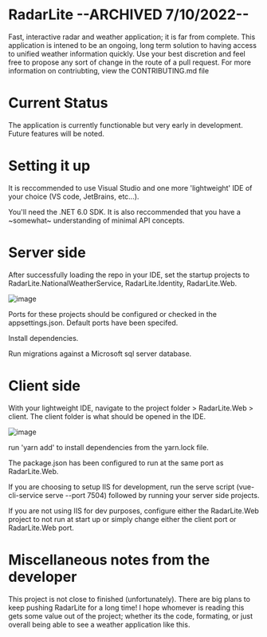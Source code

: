 # RadarLite  --ARCHIVED 7/10/2022--
Fast, interactive radar and weather application; it is far from complete.
This application is intened to be an ongoing, long term solution to having access to unified weather information quickly. 
Use your best discretion and feel free to propose any sort of change in the route of a pull request.
For more information on contriubting, view the CONTRIBUTING.md file

# Current Status
The application is currently functionable but very early in development. Future features will be noted. 


# Setting it up
 It is reccommended to use Visual Studio and one more 'lightweight' IDE of your choice (VS code, JetBrains, etc...).
 
 You'll need the .NET 6.0 SDK.
 It is also reccommended that you have a ~somewhat~ understanding of minimal API concepts.
 
 # Server side
 After successfully loading the repo in your IDE, set the startup projects to RadarLite.NationalWeatherService, RadarLite.Identity, RadarLite.Web.
 
 ![image](https://user-images.githubusercontent.com/31714144/147886985-75c06006-481e-475a-96af-2694e95b15a4.png)
 
 Ports for these projects should be configured or checked in the appsettings.json. Default ports have been specifed.
 
 Install dependencies.
 
 Run migrations against a Microsoft sql server database.
 
 # Client side
 With your lightweight IDE, navigate to the project folder > RadarLite.Web > client. The client folder is what should be opened in the IDE. 
 
 ![image](https://user-images.githubusercontent.com/31714144/147887300-610a8547-df06-4884-80f1-94be0603a7a6.png)

 run 'yarn add' to install dependencies from the yarn.lock file. 
 
 The package.json has been configured to run at the same port as RadarLite.Web.
 
 If you are choosing to setup IIS for development, run the serve script (vue-cli-service serve --port 7504) followed by running your server side projects.
 
 If you are not using IIS for dev purposes, configure either the RadarLite.Web project to not run at start up or simply change either the client port or RadarLite.Web port.
 
 # Miscellaneous notes from the developer
 
 This project is not close to finished (unfortunately). There are big plans to keep pushing RadarLite for a long time! I hope whomever is reading this gets some value out of the
 project; whether its the code, formating, or just overall being able to see a weather application like this.
